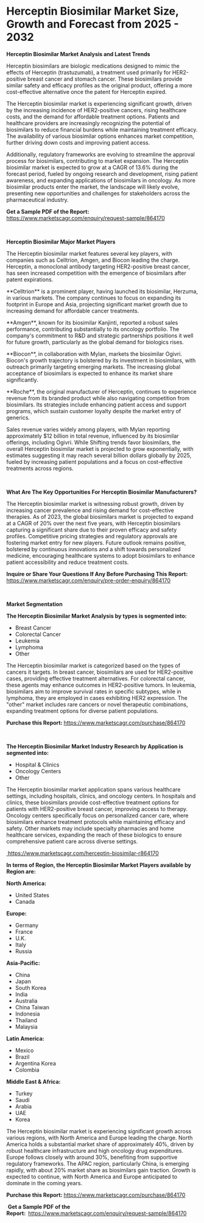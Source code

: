 <p><h1>Herceptin Biosimilar Market Size, Growth and Forecast from 2025 - 2032</h1></p><p><strong>Herceptin Biosimilar Market Analysis and Latest Trends</strong></p>
<p><p>Herceptin biosimilars are biologic medications designed to mimic the effects of Herceptin (trastuzumab), a treatment used primarily for HER2-positive breast cancer and stomach cancer. These biosimilars provide similar safety and efficacy profiles as the original product, offering a more cost-effective alternative once the patent for Herceptin expired.</p><p>The Herceptin biosimilar market is experiencing significant growth, driven by the increasing incidence of HER2-positive cancers, rising healthcare costs, and the demand for affordable treatment options. Patients and healthcare providers are increasingly recognizing the potential of biosimilars to reduce financial burdens while maintaining treatment efficacy. The availability of various biosimilar options enhances market competition, further driving down costs and improving patient access.</p><p>Additionally, regulatory frameworks are evolving to streamline the approval process for biosimilars, contributing to market expansion. The Herceptin biosimilar market is expected to grow at a CAGR of 13.6% during the forecast period, fueled by ongoing research and development, rising patient awareness, and expanding applications of biosimilars in oncology. As more biosimilar products enter the market, the landscape will likely evolve, presenting new opportunities and challenges for stakeholders across the pharmaceutical industry.</p></p>
<p><strong>Get a Sample PDF of the Report:&nbsp;</strong> <a href="https://www.marketscagr.com/enquiry/request-sample/864170?utm_campaign=2012&utm_medium=2&utm_source=Github&utm_content=ia&utm_term=19042025&utm_id=herceptin-biosimilar">https://www.marketscagr.com/enquiry/request-sample/864170</a></p>
<p>&nbsp;</p>
<p><strong>Herceptin Biosimilar Major Market Players</strong></p>
<p><p>The Herceptin biosimilar market features several key players, with companies such as Celltrion, Amgen, and Biocon leading the charge. Herceptin, a monoclonal antibody targeting HER2-positive breast cancer, has seen increased competition with the emergence of biosimilars after patent expirations.</p><p>**Celltrion** is a prominent player, having launched its biosimilar, Herzuma, in various markets. The company continues to focus on expanding its footprint in Europe and Asia, projecting significant market growth due to increasing demand for affordable cancer treatments.</p><p>**Amgen**, known for its biosimilar Kanjinti, reported a robust sales performance, contributing substantially to its oncology portfolio. The company's commitment to R&D and strategic partnerships positions it well for future growth, particularly as the global demand for biologics rises.</p><p>**Biocon**, in collaboration with Mylan, markets the biosimilar Ogivri. Biocon's growth trajectory is bolstered by its investment in biosimilars, with outreach primarily targeting emerging markets. The increasing global acceptance of biosimilars is expected to enhance its market share significantly.</p><p>**Roche**, the original manufacturer of Herceptin, continues to experience revenue from its branded product while also navigating competition from biosimilars. Its strategies include enhancing patient access and support programs, which sustain customer loyalty despite the market entry of generics.</p><p>Sales revenue varies widely among players, with Mylan reporting approximately $12 billion in total revenue, influenced by its biosimilar offerings, including Ogivri. While Shifting trends favor biosimilars, the overall Herceptin biosimilar market is projected to grow exponentially, with estimates suggesting it may reach several billion dollars globally by 2025, fueled by increasing patient populations and a focus on cost-effective treatments across regions.</p></p>
<p>&nbsp;</p>
<p><strong>What Are The Key Opportunities For Herceptin Biosimilar Manufacturers?</strong></p>
<p><p>The Herceptin biosimilar market is witnessing robust growth, driven by increasing cancer prevalence and rising demand for cost-effective therapies. As of 2023, the global biosimilars market is projected to expand at a CAGR of 20% over the next five years, with Herceptin biosimilars capturing a significant share due to their proven efficacy and safety profiles. Competitive pricing strategies and regulatory approvals are fostering market entry for new players. Future outlook remains positive, bolstered by continuous innovations and a shift towards personalized medicine, encouraging healthcare systems to adopt biosimilars to enhance patient accessibility and reduce treatment costs.</p></p>
<p><strong>Inquire or Share Your Questions If Any Before Purchasing This Report:</strong> <a href="https://www.marketscagr.com/enquiry/pre-order-enquiry/864170?utm_campaign=2012&utm_medium=2&utm_source=Github&utm_content=ia&utm_term=19042025&utm_id=herceptin-biosimilar">https://www.marketscagr.com/enquiry/pre-order-enquiry/864170</a></p>
<p>&nbsp;</p>
<p><strong>Market Segmentation</strong></p>
<p><strong>The Herceptin Biosimilar Market Analysis by types is segmented into:</strong></p>
<p><ul><li>Breast Cancer</li><li>Colorectal Cancer</li><li>Leukemia</li><li>Lymphoma</li><li>Other</li></ul></p>
<p><p>The Herceptin biosimilar market is categorized based on the types of cancers it targets. In breast cancer, biosimilars are used for HER2-positive cases, providing effective treatment alternatives. For colorectal cancer, these agents may enhance outcomes in HER2-positive tumors. In leukemia, biosimilars aim to improve survival rates in specific subtypes, while in lymphoma, they are employed in cases exhibiting HER2 expression. The "other" market includes rare cancers or novel therapeutic combinations, expanding treatment options for diverse patient populations.</p></p>
<p><strong>Purchase this Report:&nbsp;</strong><a href="https://www.marketscagr.com/purchase/864170?utm_campaign=2012&utm_medium=2&utm_source=Github&utm_content=ia&utm_term=19042025&utm_id=herceptin-biosimilar">https://www.marketscagr.com/purchase/864170</a></p>
<p>&nbsp;</p>
<p><strong>The Herceptin Biosimilar Market Industry Research by Application is segmented into:</strong></p>
<p><ul><li>Hospital & Clinics</li><li>Oncology Centers</li><li>Other</li></ul></p>
<p><p>The Herceptin biosimilar market application spans various healthcare settings, including hospitals, clinics, and oncology centers. In hospitals and clinics, these biosimilars provide cost-effective treatment options for patients with HER2-positive breast cancer, improving access to therapy. Oncology centers specifically focus on personalized cancer care, where biosimilars enhance treatment protocols while maintaining efficacy and safety. Other markets may include specialty pharmacies and home healthcare services, expanding the reach of these biologics to ensure comprehensive patient care across diverse settings.</p></p>
<p><a href="https://www.marketscagr.com/herceptin-biosimilar-r864170?utm_campaign=2012&utm_medium=2&utm_source=Github&utm_content=ia&utm_term=19042025&utm_id=herceptin-biosimilar">&nbsp;https://www.marketscagr.com/herceptin-biosimilar-r864170</a></p>
<p><strong>In terms of Region, the Herceptin Biosimilar Market Players available by Region are:</strong></p>
<p>
    <p> <strong> North America: </strong>
        <ul>
            <li>United States</li>
            <li>Canada</li>
        </ul>
        </p> 
    <p> <strong> Europe: </strong>
        <ul>
            <li>Germany</li>
            <li>France</li>
            <li>U.K.</li>
            <li>Italy</li>
            <li>Russia</li>
        </ul>
        </p> 
    <p> <strong> Asia-Pacific: </strong>
        <ul>
            <li>China</li>
            <li>Japan</li>
            <li>South Korea</li>
            <li>India</li>
            <li>Australia</li>
            <li>China Taiwan</li>
            <li>Indonesia</li>
            <li>Thailand</li>
            <li>Malaysia</li>
        </ul>
        </p> 
    <p> <strong> Latin America: </strong>
        <ul>
            <li>Mexico</li>
            <li>Brazil</li>
            <li>Argentina Korea</li>
            <li>Colombia</li>
        </ul>
        </p> 
    <p> <strong> Middle East & Africa: </strong>
        <ul>
            <li>Turkey</li>
            <li>Saudi</li>
            <li>Arabia</li>
            <li>UAE</li>
            <li>Korea</li>
        </ul>
    </p>
    </p>
<p><p>The Herceptin biosimilar market is experiencing significant growth across various regions, with North America and Europe leading the charge. North America holds a substantial market share of approximately 40%, driven by robust healthcare infrastructure and high oncology drug expenditures. Europe follows closely with around 30%, benefiting from supportive regulatory frameworks. The APAC region, particularly China, is emerging rapidly, with about 20% market share as biosimilars gain traction. Growth is expected to continue, with North America and Europe anticipated to dominate in the coming years.</p></p>
<p><strong>Purchase this Report: </strong><a href="https://www.marketscagr.com/purchase/864170?utm_campaign=2012&utm_medium=2&utm_source=Github&utm_content=ia&utm_term=19042025&utm_id=herceptin-biosimilar">https://www.marketscagr.com/purchase/864170</a></p>
<p>&nbsp;<strong>Get a Sample PDF of the Report:&nbsp;&nbsp;</strong><a href="https://www.marketscagr.com/enquiry/request-sample/864170?utm_campaign=2012&utm_medium=2&utm_source=Github&utm_content=ia&utm_term=19042025&utm_id=herceptin-biosimilar">https://www.marketscagr.com/enquiry/request-sample/864170</a></p>
<p><strong></strong></p>
<p><p></p><p></p><p></p></p>